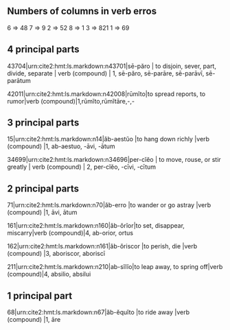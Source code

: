 ## Numbers of columns in verb erros

  6 => 48
  7 => 9
  2 => 52
  8 => 1
  3 => 821
  1 => 69

## 4 principal parts

43704|urn:cite2:hmt:ls.markdown:n43701|sē-păro | to disjoin, sever, part, divide, separate | verb (compound) | 1, sē-păro, sē-parāre, sē-parāvī, sē-parātum

42011|urn:cite2:hmt:ls.markdown:n42008|rūmĭto|to spread reports, to rumor|verb (compound)|1,rūmĭto,rūmĭtāre,-,-


## 3 principal parts

15|urn:cite2:hmt:ls.markdown:n14|ăb-aestŭo |to hang down richly |verb (compound) |1, ab-aestuo, -āvi, -ātum

34699|urn:cite2:hmt:ls.markdown:n34696|per-cĭĕo | to move, rouse, or stir greatly | verb (compound) | 2, per-cĭĕo, -cīvi, -cītum

## 2 principal parts

71|urn:cite2:hmt:ls.markdown:n70|ăb-erro |to wander or go astray |verb (compound) |1, āvi, ātum

161|urn:cite2:hmt:ls.markdown:n160|ăb-ŏrĭor|to set, disappear, miscarry|verb (compound)|4, ab-orior, ortus

162|urn:cite2:hmt:ls.markdown:n161|ăb-ŏriscor |to perish, die |verb (compound) |3, aboriscor, aboriscī

211|urn:cite2:hmt:ls.markdown:n210|ab-sĭlĭo|to leap away, to spring off|verb (compound)|4, absilio, absilui

## 1 principal part

68|urn:cite2:hmt:ls.markdown:n67|ăb-ĕquĭto |to ride away |verb (compound) |1, āre

